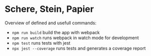 # Schere, Stein, Papier
Overview of defined and usefull commands:
- `npm run build` build the app with webpack
- `npm run watch` runs webpack in watch mode for development
- `npm test` runs tests with jest
- `npx jest --coverage` runs tests and generates a coverage report